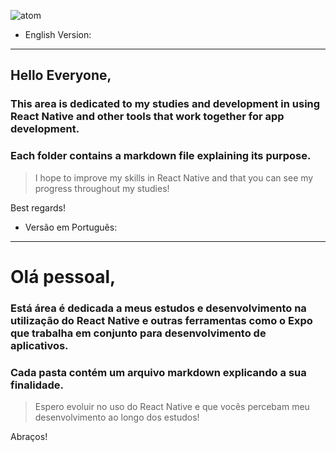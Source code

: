 
 ![atom](https://github.com/carloscamposb/React_Studies/assets/108171029/29c49e0d-bd29-4ec4-ab5c-64202bdee73f)

* English Version:
____________
## Hello Everyone,

### This area is dedicated to my studies and development in using React Native and other tools that work together for app development.

### Each folder contains a markdown file explaining its purpose.

> I hope to improve my skills in React Native and that you can see my progress throughout my studies!

Best regards!

* Versão em Português:
________________
# Olá pessoal,

### Está área é dedicada a meus estudos e desenvolvimento na utilização do React Native e outras ferramentas como o Expo que trabalha em conjunto para desenvolvimento de aplicativos.
### Cada pasta contém um arquivo markdown explicando a sua finalidade. 



> Espero evoluir no uso do React Native e que vocês percebam meu desenvolvimento ao longo dos estudos!


Abraços!
